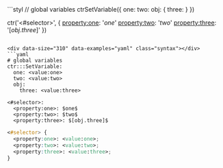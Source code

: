<div data-size="310" data-examples="stylus" class="syntax"></div>
```styl
// global variables
ctrSetVariable({
  one: <value:one>
  two: <value:two>
  obj: {
    three: <value:three>
  }
})

ctr('<#selector>', {
  <property:one>: '$one$'
  <property:two>: '$two$'
  <property:three>: '$[obj.three]$'
})
```

<div data-size="310" data-examples="yaml" class="syntax"></div>
```yaml
# global variables
ctr:::SetVariable:
  one: <value:one>
  two: <value:two>
  obj:
    three: <value:three>

<#selector>:
  <property:one>: $one$
  <property:two>: $two$
  <property:three>: $[obj.three]$
```


```css
<#selector> {
  <property:one>: <value:one>;
  <property:two>: <value:two>;
  <property:three>: <value:three>;
}
```
<div class="cf"></div>




